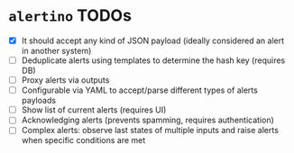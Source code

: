 # `alertino` TODOs

* [x] It should accept any kind of JSON payload (ideally considered an alert in another system)
* [ ] Deduplicate alerts using templates to determine the hash key (requires DB)
* [ ] Proxy alerts via outputs
* [ ] Configurable via YAML to accept/parse different types of alerts payloads
* [ ] Show list of current alerts (requires UI)
* [ ] Acknowledging alerts (prevents spamming, requires authentication)
* [ ] Complex alerts: observe last states of multiple inputs and raise alerts when specific conditions are met